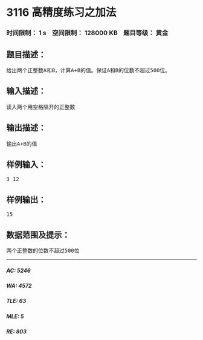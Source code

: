# 3116 高精度练习之加法   
### 时间限制： 1 s&nbsp;&nbsp;&nbsp;&nbsp;空间限制： 128000 KB&nbsp;&nbsp;&nbsp;&nbsp;题目等级： 黄金  
## 题目描述：  

<pre>
给出两个正整数A和B，计算A+B的值。保证A和B的位数不超过500位。
</pre>
  
  
## 输入描述：  

<pre>
读入两个用空格隔开的正整数
</pre>
  
  
## 输出描述：  

<pre>
输出A+B的值
</pre>
  
  
## 样例输入：  

<pre>
3 12
</pre>
  
  
## 样例输出：  

<pre>
15
</pre>
  
  
## 数据范围及提示：  

<pre>
两个正整数的位数不超过500位
</pre>
  
  
***  

##### AC: 5246  
##### WA: 4572  
##### TLE: 63  
##### MLE: 5  
##### RE: 803  
